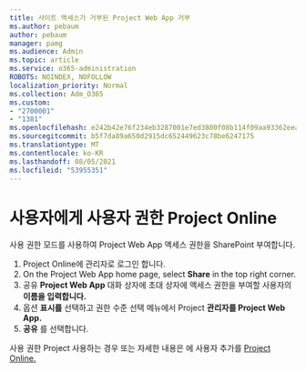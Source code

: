```yaml
---
title: 사이트 액세스가 거부된 Project Web App 거부
ms.author: pebaum
author: pebaum
manager: pamg
ms.audience: Admin
ms.topic: article
ms.service: o365-administration
ROBOTS: NOINDEX, NOFOLLOW
localization_priority: Normal
ms.collection: Adm_O365
ms.custom:
- "2700001"
- "1381"
ms.openlocfilehash: e242b42e76f234eb3287001e7ed3800f08b114f09aa93362eea215109ea7bac5
ms.sourcegitcommit: b5f7da89a650d2915dc652449623c78be6247175
ms.translationtype: MT
ms.contentlocale: ko-KR
ms.lasthandoff: 08/05/2021
ms.locfileid: "53955351"
---
```

# <a name="give-users-permissions-in-project-online"></a>사용자에게 사용자 권한 Project Online

사용 권한 모드를 사용하여 Project Web App 액세스 권한을 SharePoint 부여합니다.

1. Project Online에 관리자로 로그인 합니다.
2. On the Project Web App home page, select **Share** in the top right corner.
3. 공유 **Project Web App** 대화 상자에 초대 상자에 액세스 권한을 부여할 사용자의 **이름을 입력합니다.**
4. 옵션 **표시를** 선택하고  권한 수준 선택 메뉴에서 Project **관리자를 Project Web App.**
5. **공유** 를 선택합니다.

사용 권한 Project 사용하는 경우 또는 자세한 내용은 에 사용자 추가를 [Project Online.](https://docs.microsoft.com/projectonline/step-2-add-people-to-project-online)

